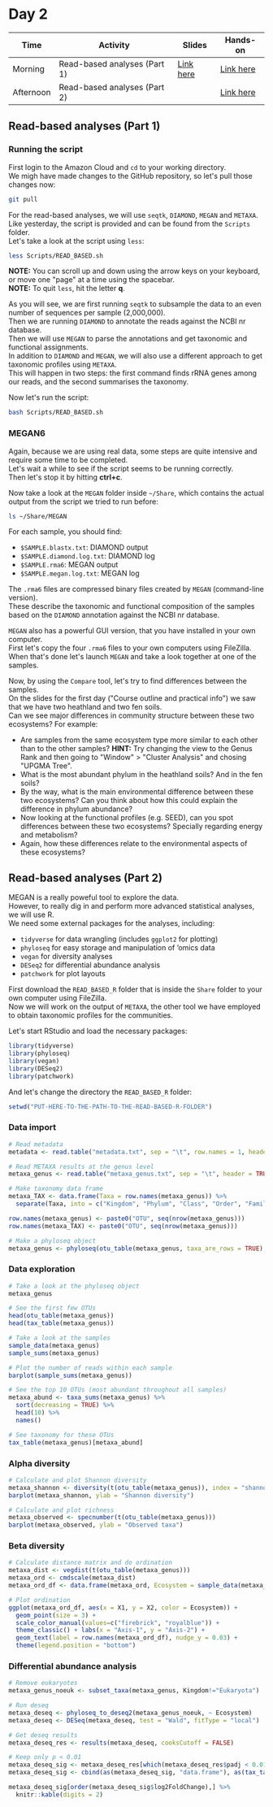 # Day 2

| Time      | Activity                      | Slides                               | Hands-on                                 |
|-----------|-------------------------------|--------------------------------------|------------------------------------------|
| Morning   | Read-based analyses (Part 1)  | [Link here](read-based-analyses.pdf) | [Link here](#read-based-analyses-part-1) |
| Afternoon | Read-based analyses (Part 2)  |                                      | [Link here](#read-based-analyses-part-2) |

## Read-based analyses (Part 1)

### Running the script
First login to the Amazon Cloud and `cd` to your working directory.  
We migh have made changes to the GitHub repository, so let's pull those changes now:

```bash
git pull
```

For the read-based analyses, we will use `seqtk`, `DIAMOND`, `MEGAN` and `METAXA`.  
Like yesterday, the script is provided and can be found from the `Scripts` folder.  
Let's take a look at the script using `less`:

```bash
less Scripts/READ_BASED.sh
```

**NOTE:** You can scroll up and down using the arrow keys on your keyboard, or move one "page" at a time using the spacebar.  
**NOTE:** To quit `less`, hit the letter **q**.  

As you will see, we are first running `seqtk` to subsample the data to an even number of sequences per sample (2,000,000).  
Then we are running `DIAMOND` to annotate the reads against the NCBI nr database.  
Then we will use `MEGAN` to parse the annotations and get taxonomic and functional assignments.  
In addition to `DIAMOND` and `MEGAN`, we will also use a different approach to get taxonomic profiles using `METAXA`.  
This will happen in two steps: the first command finds rRNA genes among our reads, and the second summarises the taxonomy.  

Now let's run the script:

```bash
bash Scripts/READ_BASED.sh
```

### MEGAN6
Again, because we are using real data, some steps are quite intensive and require some time to be completed.  
Let's wait a while to see if the script seems to be running correctly.  
Then let's stop it by hitting **ctrl+c**.  

Now take a look at the `MEGAN` folder inside `~/Share`, which contains the actual output from the script we tried to run before:  

```bash
ls ~/Share/MEGAN
```

For each sample, you should find:
- `$SAMPLE.blastx.txt`: DIAMOND output
- `$SAMPLE.diamond.log.txt`: DIAMOND log
- `$SAMPLE.rma6`: MEGAN output
- `$SAMPLE.megan.log.txt`: MEGAN log

The `.rma6` files are compressed binary files created by `MEGAN` (command-line version).  
These describe the taxonomic and functional composition of the samples based on the `DIAMOND` annotation against the NCBI nr database.  

`MEGAN` also has a powerful GUI version, that you have installed in your own computer.  
First let's copy the four `.rma6` files to your own computers using FileZilla.  
When that's done let's launch `MEGAN` and take a look together at one of the samples.  

Now, by using the `Compare` tool, let's try to find differences between the samples.  
On the slides for the first day ("Course outline and practical info") we saw that we have two heathland and two fen soils.  
Can we see major differences in community structure between these two ecosystems? For example:
- Are samples from the same ecosystem type more similar to each other than to the other samples? **HINT:** Try changing the view to the Genus Rank and then going to "Window" > "Cluster Analysis" and chosing "UPGMA Tree".
- What is the most abundant phylum in the heathland soils? And in the fen soils?
- By the way, what is the main environmental difference between these two ecosystems? Can you think about how this could explain the difference in phylum abundance?
- Now looking at the functional profiles (e.g. SEED), can you spot differences between these two ecosystems? Specially regarding energy and metabolism?
- Again, how these differences relate to the environmental aspects of these ecosystems?

## Read-based analyses (Part 2)
MEGAN is a really poweful tool to explore the data.  
However, to really dig in and perform more advanced statistical analyses, we will use R.  
We need some external packages for the analyses, including:

- `tidyverse` for data wrangling (includes `ggplot2` for plotting)
- `phyloseq` for easy storage and manipulation of ’omics data
- `vegan` for diversity analyses
- `DESeq2` for differential abundance analysis
- `patchwork` for plot layouts

First download the `READ_BASED_R` folder that is inside the `Share` folder to your own computer using FileZilla.  
Now we will work on the output of `METAXA`, the other tool we have employed to obtain taxonomic profiles for the communities.  

Let's start RStudio and load the necessary packages:

```r
library(tidyverse)
library(phyloseq)
library(vegan)
library(DESeq2)
library(patchwork)
```

And let's change the directory the `READ_BASED_R` folder:

```r
setwd("PUT-HERE-TO-THE-PATH-TO-THE-READ-BASED-R-FOLDER")
```

### Data import

```r
# Read metadata
metadata <- read.table("metadata.txt", sep = "\t", row.names = 1, header = TRUE)

# Read METAXA results at the genus level
metaxa_genus <- read.table("metaxa_genus.txt", sep = "\t", header = TRUE, row.names = 1)

# Make taxonomy data frame
metaxa_TAX <- data.frame(Taxa = row.names(metaxa_genus)) %>%
  separate(Taxa, into = c("Kingdom", "Phylum", "Class", "Order", "Family", "Genus"), sep = ";")

row.names(metaxa_genus) <- paste0("OTU", seq(nrow(metaxa_genus)))
row.names(metaxa_TAX) <- paste0("OTU", seq(nrow(metaxa_genus)))

# Make a phyloseq object
metaxa_genus <- phyloseq(otu_table(metaxa_genus, taxa_are_rows = TRUE), tax_table(as.matrix(metaxa_TAX)), sample_data(metadata))
```

### Data exploration

```r
# Take a look at the phyloseq object
metaxa_genus

# See the first few OTUs
head(otu_table(metaxa_genus))
head(tax_table(metaxa_genus))

# Take a look at the samples
sample_data(metaxa_genus)
sample_sums(metaxa_genus)

# Plot the number of reads within each sample
barplot(sample_sums(metaxa_genus))

# See the top 10 OTUs (most abundant throughout all samples)
metaxa_abund <- taxa_sums(metaxa_genus) %>%
  sort(decreasing = TRUE) %>%
  head(10) %>%
  names()

# See taxonomy for these OTUs
tax_table(metaxa_genus)[metaxa_abund]
```

### Alpha diversity

```r
# Calculate and plot Shannon diversity
metaxa_shannon <- diversity(t(otu_table(metaxa_genus)), index = "shannon")
barplot(metaxa_shannon, ylab = "Shannon diversity")

# Calculate and plot richness
metaxa_observed <- specnumber(t(otu_table(metaxa_genus)))
barplot(metaxa_observed, ylab = "Observed taxa")
```

### Beta diversity

```r
# Calculate distance matrix and do ordination  
metaxa_dist <- vegdist(t(otu_table(metaxa_genus)))
metaxa_ord <- cmdscale(metaxa_dist)
metaxa_ord_df <- data.frame(metaxa_ord, Ecosystem = sample_data(metaxa_genus)$Ecosystem)

# Plot ordination
ggplot(metaxa_ord_df, aes(x = X1, y = X2, color = Ecosystem)) +
  geom_point(size = 3) +
  scale_color_manual(values=c("firebrick", "royalblue")) +
  theme_classic() + labs(x = "Axis-1", y = "Axis-2") +
  geom_text(label = row.names(metaxa_ord_df), nudge_y = 0.03) +
  theme(legend.position = "bottom")
```

### Differential abundance analysis

```r
# Remove eukaryotes
metaxa_genus_noeuk <- subset_taxa(metaxa_genus, Kingdom!="Eukaryota")

# Run deseq
metaxa_deseq <- phyloseq_to_deseq2(metaxa_genus_noeuk, ~ Ecosystem)
metaxa_deseq <- DESeq(metaxa_deseq, test = "Wald", fitType = "local")

# Get deseq results
metaxa_deseq_res <- results(metaxa_deseq, cooksCutoff = FALSE)

# Keep only p < 0.01
metaxa_deseq_sig <- metaxa_deseq_res[which(metaxa_deseq_res$padj < 0.01), ]
metaxa_deseq_sig <- cbind(as(metaxa_deseq_sig, "data.frame"), as(tax_table(metaxa_genus_noeuk)[rownames(metaxa_deseq_sig), ], "matrix"))

metaxa_deseq_sig[order(metaxa_deseq_sig$log2FoldChange),] %>%
  knitr::kable(digits = 2)
```
